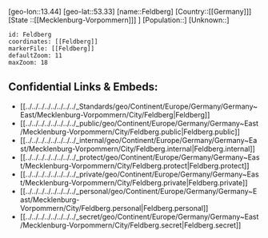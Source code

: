 ﻿---
location: [53.33,13.44]
mapzoom: [7,12] 
mapmarker: city 
type: City
tags:
- geo/City


SpocWebEntityId: 30141
isDeleted: false
confidential: public

---
[geo-lon::13.44]
[geo-lat::53.33]
[name::Feldberg]
[Country::[[Germany]]]
[State ::[[Mecklenburg-Vorpommern]]] ]
[Population::]
[Unknown::]


```leaflet
id: Feldberg
coordinates: [[Feldberg]]
markerFile: [[Feldberg]]
defaultZoom: 11 
maxZoom: 18
```


## Confidential Links & Embeds: 
- [[../../../../../../../../_Standards/geo/Continent/Europe/Germany/Germany~East/Mecklenburg-Vorpommern/City/Feldberg|Feldberg]] 
- [[../../../../../../../../_public/geo/Continent/Europe/Germany/Germany~East/Mecklenburg-Vorpommern/City/Feldberg.public|Feldberg.public]] 
- [[../../../../../../../../_internal/geo/Continent/Europe/Germany/Germany~East/Mecklenburg-Vorpommern/City/Feldberg.internal|Feldberg.internal]] 
- [[../../../../../../../../_protect/geo/Continent/Europe/Germany/Germany~East/Mecklenburg-Vorpommern/City/Feldberg.protect|Feldberg.protect]] 
- [[../../../../../../../../_private/geo/Continent/Europe/Germany/Germany~East/Mecklenburg-Vorpommern/City/Feldberg.private|Feldberg.private]] 
- [[../../../../../../../../_personal/geo/Continent/Europe/Germany/Germany~East/Mecklenburg-Vorpommern/City/Feldberg.personal|Feldberg.personal]] 
- [[../../../../../../../../_secret/geo/Continent/Europe/Germany/Germany~East/Mecklenburg-Vorpommern/City/Feldberg.secret|Feldberg.secret]] 
